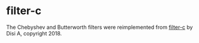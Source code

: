 # filter-c

The Chebyshev and Butterworth filters were reimplemented from 
[filter-c](https://github.com/adis300/filter-c) by Disi A, copyright 2018.
